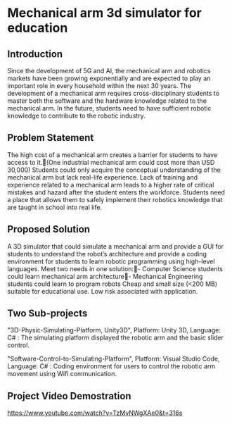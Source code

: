 # Mechanical arm 3d simulator for education
## Introduction
Since the development of 5G and AI, the mechanical arm and robotics markets have been growing exponentially and are expected to play an important role in every household within the next 30 years. The development of a mechanical arm requires cross-disciplinary students to master both the software and the hardware knowledge related to the mechanical arm. In the future, students need to have sufficient robotic knowledge to contribute to the robotic industry.

## Problem Statement
The high cost of a mechanical arm creates a barrier for students to have access to it.(One industrial mechanical arm could cost more than USD 30,000)
Students could only acquire the conceptual understanding of the mechanical arm but lack real-life experience.
Lack of training and experience related to a mechanical arm leads to a higher rate of critical mistakes and hazard after the student enters the workforce.
Students need a place that allows them to safely implement their robotics knowledge that are taught in school into real life.

## Proposed Solution
A 3D simulator that could simulate a mechanical arm and provide a GUI for students to understand the robot’s architecture and provide a coding environment for students to learn robotic programming using high-level languages.
Meet two needs in one solution:- Computer Science students could learn mechanical arm architecture- Mechanical Engineering students could learn to program robots
Cheap and small size (<200 MB) suitable for educational use.
Low risk associated with application.


## Two Sub-projects
"3D-Physic-Simulating-Platform, Unity3D", Platform: Unity 3D, Language: C# : 
The simulating platform displayed the robotic arm and the basic slider control.

"Software-Control-to-Simulating-Platform", Platform: Visual Studio Code, Language: C# : 
Coding environment for users to control the robotic arm movement using Wifi communication.
                                            
## Project Video Demostration
https://www.youtube.com/watch?v=TzMvNWgXAe0&t=316s
